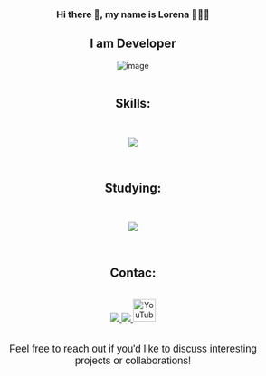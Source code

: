<div align="center">
  <h3>Hi there 👋, my name is Lorena 👩‍💻✨</h3>
  <h2>I am Developer</h2>
  
  ![image](https://media.giphy.com/media/v1.Y2lkPTc5MGI3NjExZWgwMzRjeHAwNTdoMzVobHVycnkwY2U5NDFpaXR2M2pmNDl2bzNqaSZlcD12MV9pbnRlcm5hbF9naWZfYnlfaWQmY3Q9Zw/HzPtbOKyBoBFsK4hyc/giphy.gif)
  <br>
  <br>
  <h2>Skills:</h2>
   <br>
  <p align="center">
    <a href="https://skillicons.dev">
      <img src="https://skillicons.dev/icons?i=css,js,angular,nodejs,mysql,spring,java,c"/>
    </a>
  </p>
  <br>
 
  <h2>Studying:</h2>
   <br>
   <p align="center">
    <a href="https://skillicons.dev">
      <img src="https://skillicons.dev/icons?i=c,linux"/>
    </a>
  </p>
  <br>
  <h2>Contac:</h2>
   <br>
  <a href="https://github.com/LenRiv">
    <img src="https://skillicons.dev/icons?i=github" />
  </a>
  <a href="https://www.linkedin.com/in/lorenarivasramirez-fullstackdev">
    <img src="https://skillicons.dev/icons?i=linkedin" />
  </a>
  <a href="https://www.youtube.com/@DesarrolloMouse">
    <img src="https://media.giphy.com/media/v1.Y2lkPTc5MGI3NjExY3h2ZXkza2JsYThuMnA4ZXB5eHQxdmozd2NkNjRpanp4dDFsY2VoayZlcD12MV9pbnRlcm5hbF9naWZfYnlfaWQmY3Q9Zw/13Nc3xlO1kGg3S/giphy.gif" alt="YouTube" height="40" />
  </a>
  <br>
  <br>
  <p style="font-family: Arial, sans-serif; font-size: 18px;">Feel free to reach out if you'd like to discuss interesting projects or collaborations!</p>
</div>
</div>
